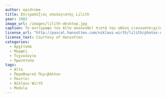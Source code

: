 ```yaml
---
author: epidrome
title: Επιτραπέζιος υπολογιστής Lilith 
year: 1982 
image_url: /images/lilith-desktop.jpg
caption: Το αντίγραφο του Alto ακολουθεί πιστά την οθόνη εικονοστοιχείων σε μορφή πορτραίτου καθώς και την συσκευή εισόδου με το ποντίκι. Το Lilith χρησιμοποιήθηκε στο ΕΤΗ της Ζυρίχης για την διδασκαλία της κατασκευής λογισμικού με νέες τεχνολογίες που βασίζονται στην γλώσσα προγραμματισμού Modula. 
license_url: "http://pascal.hansotten.com/niklaus-wirth/lilith/photos-of-lilith/" 
license_text: Courtesy of Hansotten 
categories:
  - Αρχέτυπα 
  - Μορφές
  - Τεχνολογία
  - Πρωτότυπο
tags:
  - Alto
  - Παραθυρικό Περιβάλλον 
  - Ποντίκι 
  - Niklaus Wirth
  - Modula
---
```

